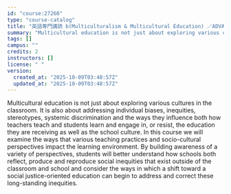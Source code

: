 ```yaml
---
id: "course:27260"
type: "course-catalog"
title: "英語専門講読 b(Multiculturalism & Multicultural Education) ／ADVANCED THEMATIC READING (B)"
summary: "Multicultural education is not just about exploring various cultures in the classroom. It is also about addressing indiv…"
tags: []
campus: ""
credits: 2
instructors: []
license: " "
version:
  created_at: "2025-10-09T03:48:57Z"
  updated_at: "2025-10-09T03:48:57Z"
---
```


Multicultural education is not just about exploring various cultures in the classroom. It is also about addressing individual biases, inequities, stereotypes, systemic discrimination and the ways they influence both how teachers teach and students learn and engage in, or resist, the education they are receiving as well as the school culture. In this course we will examine the ways that various teaching practices and socio-cultural perspectives impact the learning environment. By building awareness of a variety of perspectives, students will better understand how schools both reflect, produce and reproduce social inequities that exist outside of the classroom and school and consider the ways in which a shift toward a social justice-oriented education can begin to address and correct these long-standing inequities.
